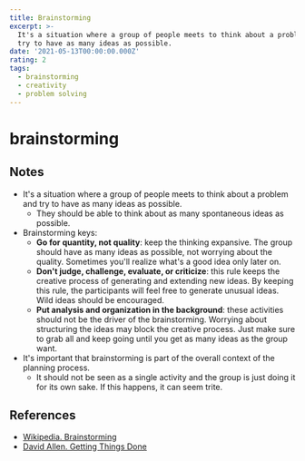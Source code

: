 ```yaml
---
title: Brainstorming
excerpt: >-
  It's a situation where a group of people meets to think about a problem and
  try to have as many ideas as possible.
date: '2021-05-13T00:00:00.000Z'
rating: 2
tags:
  - brainstorming
  - creativity
  - problem solving
---
```


# brainstorming

## Notes

* It's a situation where a group of people meets to think about a problem and try to have as many ideas as possible.
  * They should be able to think about as many spontaneous ideas as possible.
* Brainstorming keys:
  * **Go for quantity, not quality**: keep the thinking expansive. The group should have as many ideas as possible, not worrying about the quality. Sometimes you'll realize what's a good idea only later on.
  * **Don't judge, challenge, evaluate, or criticize**: this rule keeps the creative process of generating and extending new ideas. By keeping this rule, the participants will feel free to generate unusual ideas. Wild ideas should be encouraged.
  * **Put analysis and organization in the background**: these activities should not be the driver of the brainstorming. Worrying about structuring the ideas may block the creative process. Just make sure to grab all and keep going until you get as many ideas as the group want.
* It's important that brainstorming is part of the overall context of the planning process.
  * It should not be seen as a single activity and the group is just doing it for its own sake. If this happens, it can seem trite.

## References

* [Wikipedia. Brainstorming](https://en.wikipedia.org/wiki/Brainstorming)
* [David Allen. Getting Things Done](https://github.com/arantespp/arantespp.com/tree/b6972d031c3b14786c74e4cbe8941b4cc5f36c0f/books/getting-things-done/README.md)


